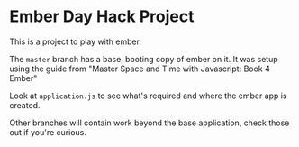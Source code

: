 # Ember Day Hack Project

This is a project to play with ember.

The `master` branch has a base, booting copy of ember on it.   It was
setup using the guide from "Master Space and Time with Javascript:
Book 4 Ember"

Look at `application.js` to see what's required and where the ember app
is created.

Other branches will contain work beyond the base application, check
those out if you're curious.
